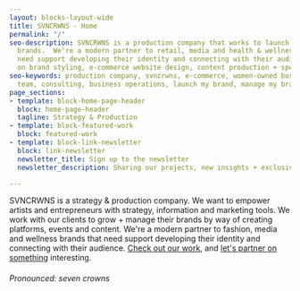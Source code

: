 ```yaml
---
layout: blocks-layout-wide
title: SVNCRWNS - Home
permalink: "/"
seo-description: SVNCRWNS is a production company that works to launch and manage
  brands.  We're a modern partner to retail, media and health & wellness brands that
  need support developing their identity and connecting with their audience.  We focus
  on brand styling, e-commerce website design, content production + special projects.
seo-keywords: production company, svncrwns, e-commerce, women-owned businesses, creative
  team, consulting, business operations, launch my brand, manage my brand
page_sections:
- template: block-home-page-header
  block: home-page-header
  tagline: Strategy & Production
- template: block-featured-work
  block: featured-work
- template: block-link-newsletter
  block: link-newsletter
  newsletter_title: Sign up to the newsletter
  newsletter_description: Sharing our projects, new insights + exclusive content

---
```


SVNCRWNS is a strategy & production company.  We want to empower artists and entrepreneurs with strategy, information and marketing tools.  We work with our clients to grow + manage their brands by way of creating platforms, events and content.  We're a modern partner to fashion, media and wellness brands that need support developing their identity and connecting with their audience.  [Check out our work](/work), and [let's partner on something](/connect) interesting.


###### Pronounced: seven crowns